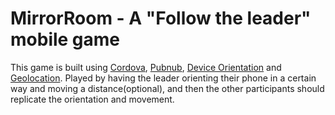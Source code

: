 # MirrorRoom - A "Follow the leader" mobile game

This game is built using [Cordova](https://cordova.apache.org/ "Apache Cordova's website"), [Pubnub](https://www.pubnub.com/ "Pubnub's website"), [Device Orientation](https://developer.mozilla.org/en-US/docs/Web/API/DeviceOrientationEvent "Mozilla about DeviceOrientationEvent") and [Geolocation](https://en.wikipedia.org/wiki/Geolocation "Wikipedia about Geolocation").
Played by having the leader orienting their phone in a certain way and moving a distance(optional), and then the other participants should replicate the orientation and movement.
